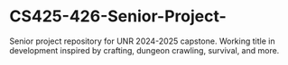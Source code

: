 # CS425-426-Senior-Project-
Senior project repository for UNR 2024-2025 capstone. Working title in development inspired by crafting, dungeon crawling, survival, and more. 
